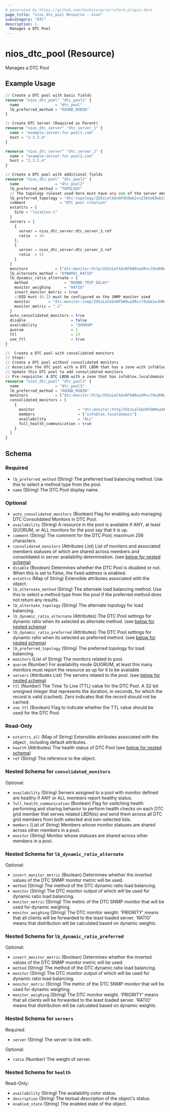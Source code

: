 ```yaml
---
# generated by https://github.com/hashicorp/terraform-plugin-docs
page_title: "nios_dtc_pool Resource - nios"
subcategory: "DTC"
description: |-
  Manages a DTC Pool
---
```


# nios_dtc_pool (Resource)

Manages a DTC Pool

## Example Usage

```terraform
// Create a DTC pool with basic fields 
resource "nios_dtc_pool" "dtc_pool1" {
  name                = "dtc_pool"
  lb_preferred_method = "ROUND_ROBIN"
}

// Create DTC Server (Required as Parent)
resource "nios_dtc_server" "dtc_server_1" {
  name = "example-server-for-pool1.com"
  host = "2.3.3.4"
}

resource "nios_dtc_server" "dtc_server_2" {
  name = "example-server-for-pool2.com"
  host = "2.3.3.4"
}

// Create a DTC pool with additional fields
resource "nios_dtc_pool" "dtc_pool2" {
  name                = "dtc_pool2"
  lb_preferred_method = "TOPOLOGY"
  // The topology ruleset used here must have any one of the server members configured in its topology members
  lb_preferred_topology = "dtc:topology/ZG5zLmlkbnNfdG9wb2xvZ3kkdG9wb2xvZ3lfcnVsZXNldA:topology_ruleset"
  comment               = "DTC pool creation"
  extattrs = {
    Site = "location-1"
  }
  servers = [
    {
      server = nios_dtc_server.dtc_server_1.ref
      ratio  = 34
    },
    {
      server = nios_dtc_server.dtc_server_2.ref
      ratio  = 55
    }
  ]
  monitors            = ["dtc:monitor:http/ZG5zLmlkbnNfbW9uaXRvcl9odHRwJGh0dHA:http", "dtc:monitor:snmp/ZG5zLmlkbnNfbW9uaXRvcl9zbm1wJHNubXA:snmp"]
  lb_alternate_method = "DYNAMIC_RATIO"
  lb_dynamic_ratio_alternate = {
    method                = "ROUND_TRIP_DELAY"
    monitor_weighing      = "RATIO"
    invert_monitor_metric = true
    //OID must (0.2) must be configured on the SNMP monitor used
    monitor        = "dtc:monitor:snmp/ZG5zLmlkbnNfbW9uaXRvcl9zbm1wJHNubXA:snmp"
    monitor_metric = ".2"
  }
  auto_consolidated_monitors = true
  disable                    = false
  availability               = "QUORUM"
  quorum                     = 1
  ttl                        = 23
  use_ttl                    = true
}

//  Create a DTC pool with consolidated monitors 
// Steps:
// Create a DTC pool without consolidated monitors 
// Associate the DTC pool with a DTC LBDN that has a zone with infoblox.localdomain member 
// Update this DTC pool to add consolidated monitors 
// Pre-requisite: A DTC LBDN with a zone that has infoblox.localdomain as member should exist and the pool should be associated with that LBDN
resource "nios_dtc_pool" "dtc_pool3" {
  name                = "dtc_pool3"
  lb_preferred_method = "ROUND_ROBIN"
  monitors            = ["dtc:monitor:http/ZG5zLmlkbnNfbW9uaXRvcl9odHRwJGh0dHA:http", "dtc:monitor:snmp/ZG5zLmlkbnNfbW9uaXRvcl9zbm1wJHNubXA:snmp"]
  consolidated_monitors = [
    {
      monitor                   = "dtc:monitor:http/ZG5zLmlkbnNfbW9uaXRvcl9odHRwJGh0dHA:http"
      members                   = ["infoblox.localdomain"]
      availability              = "ALL"
      full_health_communication = true
    }
  ]
}
```

<!-- schema generated by tfplugindocs -->
## Schema

### Required

- `lb_preferred_method` (String) The preferred load balancing method. Use this to select a method type from the pool.
- `name` (String) The DTC Pool display name.

### Optional

- `auto_consolidated_monitors` (Boolean) Flag for enabling auto managing DTC Consolidated Monitors in DTC Pool.
- `availability` (String) A resource in the pool is available if ANY, at least QUORUM, or ALL monitors for the pool say that it is up.
- `comment` (String) The comment for the DTC Pool; maximum 256 characters.
- `consolidated_monitors` (Attributes List) List of monitors and associated members statuses of which are shared across members and consolidated in server availability determination. (see [below for nested schema](#nestedatt--consolidated_monitors))
- `disable` (Boolean) Determines whether the DTC Pool is disabled or not. When this is set to False, the fixed address is enabled.
- `extattrs` (Map of String) Extensible attributes associated with the object.
- `lb_alternate_method` (String) The alternate load balancing method. Use this to select a method type from the pool if the preferred method does not return any results.
- `lb_alternate_topology` (String) The alternate topology for load balancing.
- `lb_dynamic_ratio_alternate` (Attributes) The DTC Pool settings for dynamic ratio when its selected as alternate method. (see [below for nested schema](#nestedatt--lb_dynamic_ratio_alternate))
- `lb_dynamic_ratio_preferred` (Attributes) The DTC Pool settings for dynamic ratio when its selected as preferred method. (see [below for nested schema](#nestedatt--lb_dynamic_ratio_preferred))
- `lb_preferred_topology` (String) The preferred topology for load balancing.
- `monitors` (List of String) The monitors related to pool.
- `quorum` (Number) For availability mode QUORUM, at least this many monitors must report the resource as up for it to be available
- `servers` (Attributes List) The servers related to the pool. (see [below for nested schema](#nestedatt--servers))
- `ttl` (Number) The Time To Live (TTL) value for the DTC Pool. A 32-bit unsigned integer that represents the duration, in seconds, for which the record is valid (cached). Zero indicates that the record should not be cached.
- `use_ttl` (Boolean) Flag to indicate whether the TTL value should be used for the DTC Pool.

### Read-Only

- `extattrs_all` (Map of String) Extensible attributes associated with the object , including default attributes.
- `health` (Attributes) The health status of DTC Pool (see [below for nested schema](#nestedatt--health))
- `ref` (String) The reference to the object.

<a id="nestedatt--consolidated_monitors"></a>
### Nested Schema for `consolidated_monitors`

Optional:

- `availability` (String) Servers assigned to a pool with monitor defined are healthy if ANY or ALL members report healthy status.
- `full_health_communication` (Boolean) Flag for switching health performing and sharing behavior to perform health checks on each DTC grid member that serves related LBDN(s) and send them across all DTC grid members from both selected and non-selected lists.
- `members` (List of String) Members whose monitor statuses are shared across other members in a pool.
- `monitor` (String) Monitor whose statuses are shared across other members in a pool.


<a id="nestedatt--lb_dynamic_ratio_alternate"></a>
### Nested Schema for `lb_dynamic_ratio_alternate`

Optional:

- `invert_monitor_metric` (Boolean) Determines whether the inverted values of the DTC SNMP monitor metric will be used.
- `method` (String) The method of the DTC dynamic ratio load balancing.
- `monitor` (String) The DTC monitor output of which will be used for dynamic ratio load balancing.
- `monitor_metric` (String) The metric of the DTC SNMP monitor that will be used for dynamic weighing.
- `monitor_weighing` (String) The DTC monitor weight. 'PRIORITY' means that all clients will be forwarded to the least loaded server. 'RATIO' means that distribution will be calculated based on dynamic weights.


<a id="nestedatt--lb_dynamic_ratio_preferred"></a>
### Nested Schema for `lb_dynamic_ratio_preferred`

Optional:

- `invert_monitor_metric` (Boolean) Determines whether the inverted values of the DTC SNMP monitor metric will be used.
- `method` (String) The method of the DTC dynamic ratio load balancing.
- `monitor` (String) The DTC monitor output of which will be used for dynamic ratio load balancing.
- `monitor_metric` (String) The metric of the DTC SNMP monitor that will be used for dynamic weighing.
- `monitor_weighing` (String) The DTC monitor weight. 'PRIORITY' means that all clients will be forwarded to the least loaded server. 'RATIO' means that distribution will be calculated based on dynamic weights.


<a id="nestedatt--servers"></a>
### Nested Schema for `servers`

Required:

- `server` (String) The server to link with.

Optional:

- `ratio` (Number) The weight of server.


<a id="nestedatt--health"></a>
### Nested Schema for `health`

Read-Only:

- `availability` (String) The availability color status.
- `description` (String) The textual description of the object's status.
- `enabled_state` (String) The enabled state of the object.
